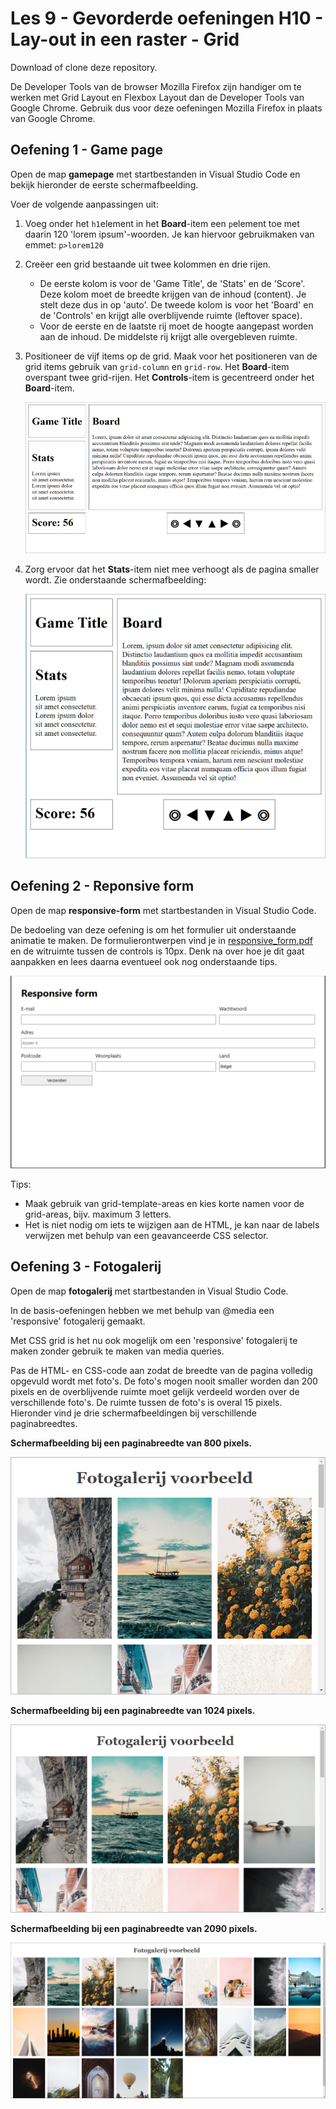 # Les 9 - Gevorderde oefeningen H10 - Lay-out in een raster - Grid

Download of clone deze repository.

De Developer Tools van de browser Mozilla Firefox zijn handiger om te werken met Grid Layout en Flexbox Layout dan de Developer Tools van Google Chrome. Gebruik dus voor deze oefeningen Mozilla Firefox in plaats van Google Chrome.

## Oefening 1 - Game page

Open de map **gamepage** met startbestanden in Visual Studio Code en bekijk hieronder de eerste schermafbeelding.

Voer de volgende aanpassingen uit:

1. Voeg onder het `h1`element in het **Board**-item een `p`element toe met daarin 120 'lorem ipsum'-woorden. Je kan hiervoor gebruikmaken van emmet: `p>lorem120`
2. Creëer een grid bestaande uit twee kolommen en drie rijen.
   - De eerste kolom is voor de 'Game Title', de 'Stats' en de 'Score'. 
Deze kolom moet de breedte krijgen van de inhoud (content). Je stelt deze dus in op 'auto'.
De tweede kolom is voor het 'Board' en de 'Controls' en krijgt alle overblijvende ruimte (leftover space).
   - Voor de eerste en de laatste rij moet de hoogte aangepast worden aan de inhoud.
De middelste rij krijgt alle overgebleven ruimte.
3. Positioneer de vijf items op de grid. Maak voor het positioneren van de grid items gebruik van `grid-column` en `grid-row`. Het **Board**-item overspant twee grid-rijen. Het **Controls**-item is gecentreerd onder het **Board**-item.
 
   ![game page wide](images/ex01_screen01.png)

4. Zorg ervoor dat het **Stats**-item niet mee verhoogt als de pagina smaller wordt. Zie onderstaande schermafbeelding:

   ![game page small](images/ex01_screen02.png)


## Oefening 2 - Reponsive form

Open de map **responsive-form** met startbestanden in Visual Studio Code. 

<!---
.pdf eventueel nog verplaatsen naar de website
-->
De bedoeling van deze oefening is om het formulier uit onderstaande animatie te maken. De formulierontwerpen vind je in [responsive_form.pdf](assets/responsive_form.pdf) en de witruimte tussen de controls is 10px. Denk na over hoe je dit gaat aanpakken en lees daarna eventueel ook nog onderstaande tips.

![responsive form](images/responsive_form.gif)

Tips: 
- Maak gebruik van grid-template-areas en kies korte namen voor de grid-areas, bijv. maximum 3 letters.
- Het is niet nodig om iets te wijzigen aan de HTML, je kan naar de labels verwijzen met behulp van een geavanceerde CSS selector.

## Oefening 3 - Fotogalerij

Open de map **fotogalerij** met startbestanden in Visual Studio Code. 

In de basis-oefeningen hebben we met behulp van @media een 'responsive' fotogalerij gemaakt. 

Met CSS grid is het nu ook mogelijk om een 'responsive' fotogalerij te maken zonder gebruik te maken van media queries.

Pas de HTML- en CSS-code aan zodat de breedte van de pagina volledig opgevuld wordt met foto's. De foto's mogen nooit smaller worden dan 200 pixels en de overblijvende ruimte moet gelijk verdeeld worden over de verschillende foto's. De ruimte tussen de foto's is overal 15 pixels. Hieronder vind je drie schermafbeeldingen bij verschillende paginabreedtes.

**Schermafbeelding bij een paginabreedte van 800 pixels.**

![fotogalerij breedte 800](images/ex03_screen01.png)
 
**Schermafbeelding bij een paginabreedte van 1024 pixels.**

![fotogalerij breedte 1024](images/ex03_screen02.png)

**Schermafbeelding bij een paginabreedte van 2090 pixels.**

![fotogalerij breedte 2090](images/ex03_screen03-bd2.jpg)

